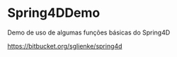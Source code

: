 # Spring4DDemo
Demo de uso de algumas funções básicas do Spring4D

https://bitbucket.org/sglienke/spring4d
